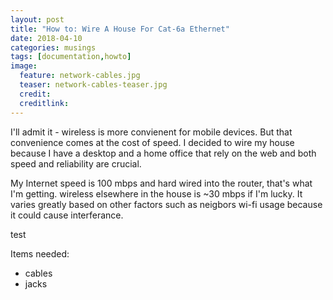```yaml
---
layout: post
title: "How to: Wire A House For Cat-6a Ethernet"
date: 2018-04-10
categories: musings
tags: [documentation,howto]
image:
  feature: network-cables.jpg
  teaser: network-cables-teaser.jpg
  credit:
  creditlink:
---
```


I'll admit it - wireless is more convienent for mobile devices. But that convenience comes at the cost of speed. I decided to wire my house because I have a desktop and a home office that rely on the web and both speed and reliability are crucial.

My Internet speed is 100 mbps and hard wired into the router, that's what I'm getting. wireless elsewhere in the house is ~30 mbps if I'm lucky. It varies greatly based on other factors such as neigbors wi-fi usage because it could cause interferance.

test

Items needed:
* cables
* jacks
